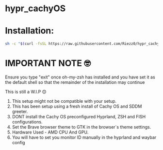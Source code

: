 # hypr_cachyOS

# Installation:

```bash
sh -c "$(curl -fsSL https://raw.githubusercontent.com/Riezz0/hypr_cachyOS/refs/heads/main/get-repo.sh)"
```

# IMPORTANT NOTE 🤓
Ensure you type "exit" once oh-my-zsh has installed and 
you have set it as the default shell so that the remainder of 
the installation may continue

This is still a W.I.P 😊

1. This setup might not be compatible with your setup. 
2. This has been setup using a fresh install of Cachy OS and SDDM greeter.
3. DONT install the Cachy OS preconfigured Hyprland, ZSH and FISH configurations.
4. Set the Brave browser theme to GTK in the browser`s theme settings.
5. Hardware Used - AMD CPU And GPU.
6. You will have to set you monitor ID manually in the hyprland and waybar config

